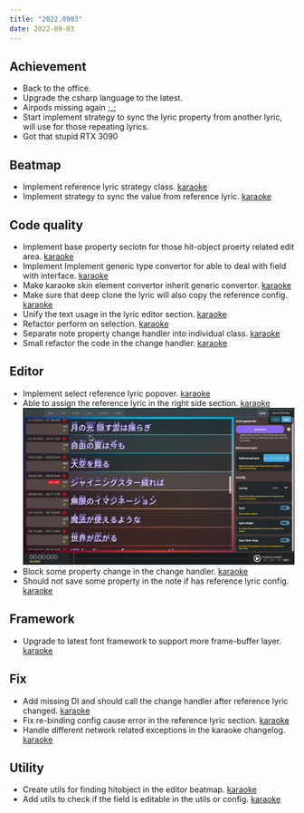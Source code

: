 ```yaml
---
title: "2022.0903"
date: 2022-09-03
---
```


## Achievement

- Back to the office.
- Upgrade the csharp language to the latest.
- Airpods missing again ;\_;
- Start implement strategy to sync the lyric property from another lyric, will use for those repeating lyrics.
- Got that stupid RTX 3090

## Beatmap

- Implement reference lyric strategy class. [karaoke](#1523@andy840119)
- Implement strategy to sync the value from reference lyric. [karaoke](#1537#1467#1538@andy840119)

## Code quality

- Implement base property seciotn for those hit-object proerty related edit area. [karaoke](#1515#1516@andy840119)
- Implement Implement generic type convertor for able to deal with field with interface. [karaoke](#1520@andy840119)
- Make karaoke skin element convertor inherit generic convertor. [karaoke](#1521@andy840119)
- Make sure that deep clone the lyric will also copy the reference config. [karaoke](#1525@andy840119)
- Unify the text usage in the lyric editor section. [karaoke](#1526#1531@andy840119)
- Refactor perform on selection. [karaoke](#1549@andy840119)
- Separate note property change handler into individual class. [karaoke](#1551@andy840119)
- Small refactor the code in the change handler. [karaoke](#1552@andy840119)

## Editor

- Implement select reference lyric popover. [karaoke](#1517@andy840119)
- Able to assign the reference lyric in the right side section. [karaoke](#1488#1528@andy840119)
  ![](res/2022-09-03-19-53-23.png)
- Block some property change in the change handler. [karaoke](#1534@andy840119)
- Should not save some property in the note if has reference lyric config. [karaoke](#1533#1535@andy840119)

## Framework

- Upgrade to latest font framework to support more frame-buffer layer. [karaoke](#1507@andy840119)

## Fix

- Add missing DI and should call the change handler after reference lyric changed. [karaoke](#1518@andy840119)
- Fix re-binding config cause error in the reference lyric section. [karaoke](#1527#1529@andy840119)
- Handle different network related exceptions in the karaoke changelog. [karaoke](#1509#1532@andy840119)

## Utility

- Create utils for finding hitobject in the editor beatmap. [karaoke](#1544@andy840119)
- Add utils to check if the field is editable in the utils or config. [karaoke](#1547#1548@andy840119)
